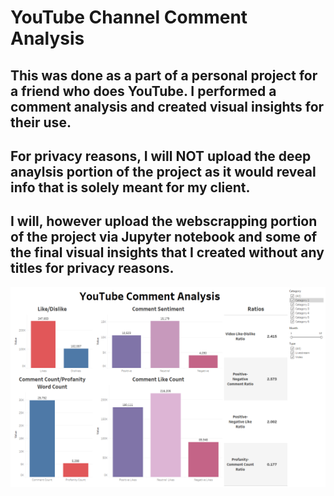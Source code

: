 # YouTube Channel Comment Analysis
## This was done as a part of a personal project for a friend who does YouTube. I performed a comment analysis and created visual insights for their use.
## For privacy reasons, I will NOT upload the deep anaylsis portion of the project as it would reveal info that is solely meant for my client. 
## I will, however upload the webscrapping portion of the project via Jupyter notebook and some of the final visual insights that I created without any titles for privacy reasons.

![Screenshot](https://github.com/TJMaya/YouTube-Channel-Comment-Analysis/blob/main/YouTube%20Channel%20Analysis%20Visuals.png?raw=true)
